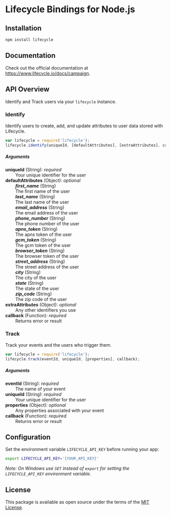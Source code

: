 # Lifecycle Bindings for Node.js

## Installation
``` bash
npm install lifecycle
```

## Documentation
Check out the official documentation at https://www.lifecycle.io/docs/campaign.

## API Overview
Identify and Track users via your `lifecycle` instance.

### Identify
Identify users to create, add, and update attributes to user data stored with Lifecycle.
``` js
var lifecycle = require('lifecycle');
lifecycle.identify(uniqueId, [defaultAttributes], [extraAttributes], callback);
```

##### Arguments
**uniqueId** (String): *required*  
&nbsp;&nbsp;&nbsp;&nbsp;&nbsp;&nbsp;&nbsp;&nbsp;Your unique identifier for the user  
**defaultAttributes** (Object): *optional*  
&nbsp;&nbsp;&nbsp;&nbsp;&nbsp;&nbsp;&nbsp;&nbsp;***first_name*** (String)  
&nbsp;&nbsp;&nbsp;&nbsp;&nbsp;&nbsp;&nbsp;&nbsp;The first name of the user  
&nbsp;&nbsp;&nbsp;&nbsp;&nbsp;&nbsp;&nbsp;&nbsp;***last_name*** (String)  
&nbsp;&nbsp;&nbsp;&nbsp;&nbsp;&nbsp;&nbsp;&nbsp;The last name of the user  
&nbsp;&nbsp;&nbsp;&nbsp;&nbsp;&nbsp;&nbsp;&nbsp;***email_address*** (String)  
&nbsp;&nbsp;&nbsp;&nbsp;&nbsp;&nbsp;&nbsp;&nbsp;The email address of the user  
&nbsp;&nbsp;&nbsp;&nbsp;&nbsp;&nbsp;&nbsp;&nbsp;***phone_number*** (String)  
&nbsp;&nbsp;&nbsp;&nbsp;&nbsp;&nbsp;&nbsp;&nbsp;The phone number of the user  
&nbsp;&nbsp;&nbsp;&nbsp;&nbsp;&nbsp;&nbsp;&nbsp;***apns_token*** (String)  
&nbsp;&nbsp;&nbsp;&nbsp;&nbsp;&nbsp;&nbsp;&nbsp;The apns token of the user  
&nbsp;&nbsp;&nbsp;&nbsp;&nbsp;&nbsp;&nbsp;&nbsp;***gcm_token*** (String)  
&nbsp;&nbsp;&nbsp;&nbsp;&nbsp;&nbsp;&nbsp;&nbsp;The gcm token of the user  
&nbsp;&nbsp;&nbsp;&nbsp;&nbsp;&nbsp;&nbsp;&nbsp;***browser_token*** (String)  
&nbsp;&nbsp;&nbsp;&nbsp;&nbsp;&nbsp;&nbsp;&nbsp;The browser token of the user  
&nbsp;&nbsp;&nbsp;&nbsp;&nbsp;&nbsp;&nbsp;&nbsp;***street_address*** (String)  
&nbsp;&nbsp;&nbsp;&nbsp;&nbsp;&nbsp;&nbsp;&nbsp;The street address of the user  
&nbsp;&nbsp;&nbsp;&nbsp;&nbsp;&nbsp;&nbsp;&nbsp;***city*** (String)  
&nbsp;&nbsp;&nbsp;&nbsp;&nbsp;&nbsp;&nbsp;&nbsp;The city of the user  
&nbsp;&nbsp;&nbsp;&nbsp;&nbsp;&nbsp;&nbsp;&nbsp;***state*** (String)  
&nbsp;&nbsp;&nbsp;&nbsp;&nbsp;&nbsp;&nbsp;&nbsp;The state of the user  
&nbsp;&nbsp;&nbsp;&nbsp;&nbsp;&nbsp;&nbsp;&nbsp;***zip_code*** (String)  
&nbsp;&nbsp;&nbsp;&nbsp;&nbsp;&nbsp;&nbsp;&nbsp;The zip code of the user  
**extraAttributes** (Object): *optional*  
&nbsp;&nbsp;&nbsp;&nbsp;&nbsp;&nbsp;&nbsp;&nbsp;Any other identifiers you use  
**callback** (Function): *required*  
&nbsp;&nbsp;&nbsp;&nbsp;&nbsp;&nbsp;&nbsp;&nbsp;Returns error or result

### Track
Track your events and the users who trigger them.
``` js
var lifecycle = require('lifecycle');
lifecycle.track(eventId, uniqueId, [properties], callback);
```

##### Arguments
**eventId** (String): *required*  
&nbsp;&nbsp;&nbsp;&nbsp;&nbsp;&nbsp;&nbsp;&nbsp;The name of your event  
**uniqueId** (String): *required*  
&nbsp;&nbsp;&nbsp;&nbsp;&nbsp;&nbsp;&nbsp;&nbsp;Your unique identifier for the user  
**properties** (Object): *optional*  
&nbsp;&nbsp;&nbsp;&nbsp;&nbsp;&nbsp;&nbsp;&nbsp;Any properties associated with your event  
**callback** (Function): *required*  
&nbsp;&nbsp;&nbsp;&nbsp;&nbsp;&nbsp;&nbsp;&nbsp;Returns error or result

## Configuration
Set the environment variable `LIFECYCLE_API_KEY` before running your app:
``` bash
export LIFECYCLE_API_KEY='{YOUR_API_KEY}'
```
*Note: On Windows use `SET` instead of `export` for setting the `LIFECYCLE_API_KEY` environment variable.*

## License
This package is available as open source under the terms of the [MIT License](http://opensource.org/licenses/MIT).